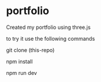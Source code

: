 # portfolio
Created my portfolio using three.js


to try it use the following commands

git clone (this-repo)
  
npm install
  
npm run dev
